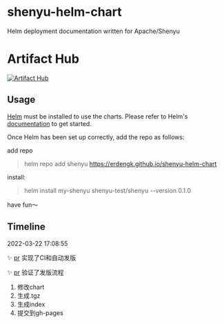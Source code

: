 # shenyu-helm-chart
Helm deployment documentation written for Apache/Shenyu

# Artifact Hub

[![Artifact Hub](https://img.shields.io/endpoint?url=https://artifacthub.io/badge/repository/shenyu-test)](https://artifacthub.io/packages/search?repo=shenyu-test)


## Usage

[Helm](https://helm.sh) must be installed to use the charts.  Please refer to
Helm's [documentation](https://helm.sh/docs) to get started.

Once Helm has been set up correctly, add the repo as follows:

add repo

> helm repo add shenyu https://erdengk.github.io/shenyu-helm-chart

install:

> helm install my-shenyu shenyu-test/shenyu --version 0.1.0



have fun～

## Timeline

2022-03-22 17:08:55

:sparkles: [pr](https://github.com/erdengk/shenyu-helm-chart/commit/53f210ebe103a942a70c902dd68dadb0ea89343e) 实现了CI和自动发版

:sparkles: [pr](https://github.com/erdengk/shenyu-helm-chart/tree/062d312ac23fc297e2881e045d03532a8897ae0b) 验证了发版流程
1. 修改chart
2. 生成.tgz 
3. 生成index
4. 提交到gh-pages





